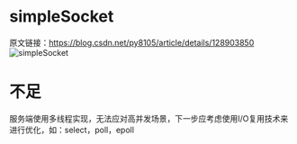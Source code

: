 # simpleSocket
原文链接：https://blog.csdn.net/py8105/article/details/128903850
![simpleSocket](https://github.com/jiexua/simpleSocket/assets/92192763/9ddd4d92-887e-40ce-a709-05e99db68108)
# 不足
服务端使用多线程实现，无法应对高并发场景，下一步应考虑使用I/O复用技术来进行优化，如：select，poll，epoll
